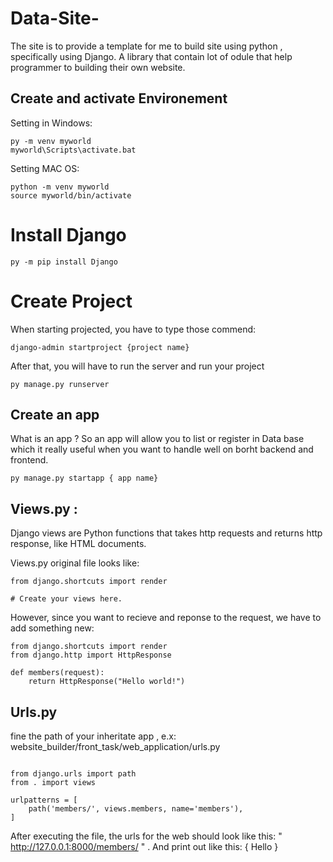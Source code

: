 # Data-Site-
The site is to provide a template for me to build site using python , specifically using Django. A library that contain lot of odule that help programmer to building their own website. 

## Create and activate Environement 

Setting in Windows: 

``` 
py -m venv myworld
myworld\Scripts\activate.bat
```
Setting MAC OS: 

```
python -m venv myworld
source myworld/bin/activate
```

# Install Django 
```
py -m pip install Django

```

# Create Project 
When starting projected, you have to type those commend: 
```
django-admin startproject {project name}

```
 After that, you will have to run the server and run your project 
```
py manage.py runserver

```

## Create an app 

What is an app ? So an app will allow you to list or register in Data base which it really useful when you want to handle well on borht backend and frontend. 

```
py manage.py startapp { app name} 

```

## Views.py :

Django views are Python functions that takes http requests and returns http response, like HTML documents.

Views.py original file looks like: 

```
from django.shortcuts import render

# Create your views here.
```
However, since you want to recieve and reponse to the request, we have to add something new: 

```
from django.shortcuts import render
from django.http import HttpResponse

def members(request):
    return HttpResponse("Hello world!")

```

## Urls.py 

fine the path of your inheritate app , e.x: website_builder/front_task/web_application/urls.py 

```

from django.urls import path
from . import views

urlpatterns = [
    path('members/', views.members, name='members'),
]

```
After executing the file, the urls for the web should look like this:
" http://127.0.0.1:8000/members/ " . And print out like this: 
{ Hello } 


